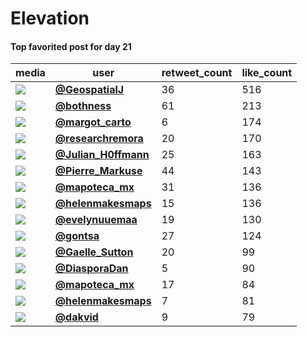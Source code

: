 # Elevation

#### Top favorited post for day 21
| media                                                                                         | user                                                                                   |   retweet_count |   like_count |
|-----------------------------------------------------------------------------------------------|----------------------------------------------------------------------------------------|-----------------|--------------|
| ![](https://pbs.twimg.com/media/FEv11XQXsAsydKc.jpg)                                          | **[@GeospatialJ](https://twitter.com/GeospatialJ/status/1462532808979750915)**         |              36 |          516 |
| ![](https://pbs.twimg.com/ext_tw_video_thumb/1462426053151010829/pu/img/Z0NpCFza9wQ0pNB0.jpg) | **[@bothness](https://twitter.com/bothness/status/1462427085159419909)**               |              61 |          213 |
| ![](https://pbs.twimg.com/media/FEvroanXEAQwuJ_.jpg)                                          | **[@margot_carto](https://twitter.com/margot_carto/status/1462521722624786443)**       |               6 |          174 |
| ![](https://pbs.twimg.com/media/FEvyBHUWYAg_bSo.jpg)                                          | **[@researchremora](https://twitter.com/researchremora/status/1462528607876694016)**   |              20 |          170 |
| ![](https://pbs.twimg.com/media/FEvnJ0dWUAUmM-o.jpg)                                          | **[@Julian_H0ffmann](https://twitter.com/Julian_H0ffmann/status/1462518506155618306)** |              25 |          163 |
| ![](https://pbs.twimg.com/tweet_video_thumb/FEucevQXIAUFdiQ.jpg)                              | **[@Pierre_Markuse](https://twitter.com/Pierre_Markuse/status/1462437428917157889)**   |              44 |          143 |
| ![](https://pbs.twimg.com/media/FEvCbLOWQAE9uyK.jpg)                                          | **[@mapoteca_mx](https://twitter.com/mapoteca_mx/status/1462476551220609024)**         |              31 |          136 |
| ![](https://pbs.twimg.com/media/FEttjqZWYAA6LQe.jpg)                                          | **[@helenmakesmaps](https://twitter.com/helenmakesmaps/status/1462420533794918403)**   |              15 |          136 |
| ![](https://pbs.twimg.com/media/FEt75RfXoAYrkDl.jpg)                                          | **[@evelynuuemaa](https://twitter.com/evelynuuemaa/status/1462399090772385796)**       |              19 |          130 |
| ![](https://pbs.twimg.com/media/FEwG0e8XIAAfb9x.jpg)                                          | **[@gontsa](https://twitter.com/gontsa/status/1462551776486297602)**                   |              27 |          124 |
| ![](https://pbs.twimg.com/media/FA9iTr7VUAcJcmU.jpg)                                          | **[@Gaelle_Sutton](https://twitter.com/Gaelle_Sutton/status/1462324903043084294)**     |              20 |           99 |
| ![](https://pbs.twimg.com/media/FEtjDYKWQAAdmf9.jpg)                                          | **[@DiasporaDan](https://twitter.com/DiasporaDan/status/1462371421120778243)**         |               5 |           90 |
| ![](https://pbs.twimg.com/media/FEvhbrSX0AEuGs8.jpg)                                          | **[@mapoteca_mx](https://twitter.com/mapoteca_mx/status/1462510852729458693)**         |              17 |           84 |
| ![](https://pbs.twimg.com/tweet_video_thumb/FEtt0VxXMAEIn-C.jpg)                              | **[@helenmakesmaps](https://twitter.com/helenmakesmaps/status/1462383816182534150)**   |               7 |           81 |
| ![](https://pbs.twimg.com/media/FEtFmv0VQAM0NqZ.jpg)                                          | **[@dakvid](https://twitter.com/dakvid/status/1462340751996514310)**                   |               9 |           79 |
 
